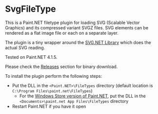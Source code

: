 ﻿SvgFileType
===========

This is a Paint.NET filetype plugin for loading SVG (Scalable Vector Graphics) and its compressed variant SVGZ files. 
SVG elements can be rendered as a flat image file or each on a separate layer.

The plugin is a tiny wrapper around the [SVG.NET Library](https://github.com/vvvv/SVG) which does the actual SVG reading.

Tested on Paint.NET 4.1.5.

Please check the [Releases](https://github.com/otuncelli/Scalable-Vector-Graphics-Plugin-for-Paint.NET/releases) section for binary download.

To install the plugin perform the following steps:
 * Put the DLL in the `<Paint.NET>\FileTypes` directory (default location is `C:\Program Files\paint.net\FileTypes`)
   * For the [Windows Store version of Paint.NET](https://www.microsoft.com/store/apps/9NBHCS1LX4R0), put the DLL in the `<Documents>\paint.net App Files\FileTypes` directory
 * Restart Paint.NET if you have it open
